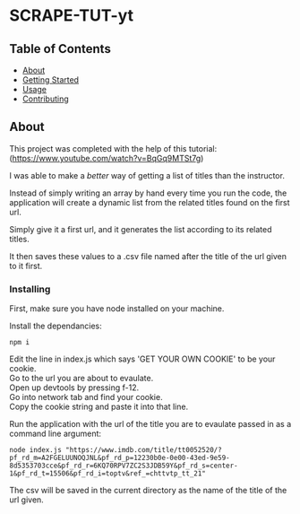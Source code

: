 # SCRAPE-TUT-yt

## Table of Contents

- [About](#about)
- [Getting Started](#getting_started)
- [Usage](#usage)
- [Contributing](../CONTRIBUTING.md)

## About <a name = "about"></a>

This project was completed with the help of this tutorial: (https://www.youtube.com/watch?v=BqGq9MTSt7g)

I was able to make a *better* way of getting a list of titles than the instructor.

Instead of simply writing an array by hand every time you run the code, the application will create a dynamic list from the related titles found on the first url.

Simply give it a first url, and it generates the list according to its related titles.

It then saves these values to a .csv file named after the title of the url given to it first.



### Installing

First, make sure you have node installed on your machine.

Install the dependancies:
```
npm i
```

Edit the line in index.js which says 'GET YOUR OWN COOKIE' to be your cookie.\
Go to the url you are about to evaulate.\
Open up devtools by pressing f-12.\
Go into network tab and find your cookie.\
Copy the cookie string and paste it into that line.


Run the application with the url of the title you are to evaulate passed in as a command line argument:
```
node index.js "https://www.imdb.com/title/tt0052520/?pf_rd_m=A2FGELUUNOQJNL&pf_rd_p=12230b0e-0e00-43ed-9e59-8d5353703cce&pf_rd_r=6KQ70RPV7ZC2S3JDB59Y&pf_rd_s=center-1&pf_rd_t=15506&pf_rd_i=toptv&ref_=chttvtp_tt_21"
```

The csv will be saved in the current directory as the name of the title of the url given.